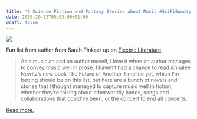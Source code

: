 ```yaml
---
title: '9 Science Fiction and Fantasy Stories about Music #SciFiSunday'
date: 2019-10-13T05:03:00+01:00
draft: false
---
```


![](https://cdn-blog.adafruit.com/uploads/2019/10/Webp.net-resizeimage-9-600x400.jpg)

Fun list from author from Sarah Pinkser up on [Electric Literature](https://electricliterature.com/9-science-fiction-fantasy-stories-about-music/).

> As a musician and an author myself, I love it when an author manages to convey music well in prose. I haven’t had a chance to read Annalee Newitz’s new book The Future of Another Timeline yet, which I’m betting should be on this list, but here are a bunch of novels and stories that I thought managed to capture music well in fiction, whether they’re talking about otherworldly bands, songs and collaborations that could’ve been, or the concert to end all concerts.

[Read more.](https://electricliterature.com/9-science-fiction-fantasy-stories-about-music/)